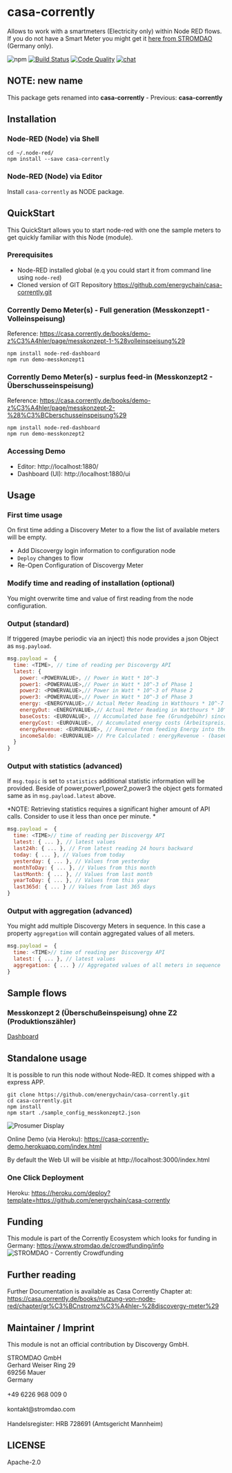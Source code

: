 # casa-corrently
Allows to work with a smartmeters (Electricity only) within Node RED flows. If you do not have a Smart Meter you might get it [here from STROMDAO](https://www.corrently.de/transparenz/bestellung-smartmeter/) (Germany only).

![npm](https://img.shields.io/npm/dw/casa-corrently) [![Build Status](https://travis-ci.com/energychain/casa-corrently.svg?branch=master)](https://travis-ci.com/energychain/casa-corrently) [![Code Quality](https://www.code-inspector.com/project/12360/score/svg)](https://frontend.code-inspector.com/public/project/12360/casa-corrently/dashboard) [![chat](https://img.shields.io/badge/chat-support-brightgreen)](https://tawk.to/chat/5c53189451410568a109843f/default)

## NOTE: new name
This package gets renamed into **casa-corrently** - Previous: **casa-corrently**

## Installation

### Node-RED (Node) via Shell
```shell
cd ~/.node-red/
npm install --save casa-corrently
```

### Node-RED (Node) via Editor
Install `casa-corrently` as NODE package.

## QuickStart
This QuickStart allows you to start node-red with one the sample meters to get quickly familiar with this Node (module).

### Prerequisites
- Node-RED installed global (e.q you could start it from command line using `node-red`)
- Cloned version of GIT Repository https://github.com/energychain/casa-corrently.git

### Corrently Demo Meter(s) - Full generation (Messkonzept1 - Volleinspeisung)
Reference: https://casa.corrently.de/books/demo-z%C3%A4hler/page/messkonzept-1-%28volleinspeisung%29

```shell
npm install node-red-dashboard
npm run demo-messkonzept1
```

### Corrently Demo Meter(s) - surplus feed-in (Messkonzept2 - Überschusseinspeisung)
Reference: https://casa.corrently.de/books/demo-z%C3%A4hler/page/messkonzept-2-%28%C3%BCberschusseinspeisung%29

```shell
npm install node-red-dashboard
npm run demo-messkonzept2
```

### Accessing Demo
 - Editor: http://localhost:1880/
 - Dashboard (UI): http://localhost:1880/ui

###

## Usage
### First time usage
On first time adding a Discovery Meter to a flow the list of available meters will be empty.
- Add Discovergy login information to configuration node
- `Deploy` changes to flow
- Re-Open Configuration of Discovergy Meter

### Modify time and reading of installation (optional)
You might overwrite time and value of first reading from the node configuration.

### Output (standard)
If triggered (maybe periodic via an inject) this node provides a json Object as `msg.payload`.

```javascript
msg.payload =  {
  time: <TIME>, // time of reading per Discovergy API
  latest: {
    power: <POWERVALUE>, // Power in Watt * 10^-3
    power1: <POWERVALUE>,// Power in Watt * 10^-3 of Phase 1
    power2: <POWERVALUE>,// Power in Watt * 10^-3 of Phase 2
    power3: <POWERVALUE>,// Power in Watt * 10^-3 of Phase 3
    energy: <ENERGYVALUE>,// Actual Meter Reading in Watthours * 10^-7 (consumption . OBIS Code 1.8.0)
    energyOut: <ENERGYVALUE>,// Actual Meter Reading in Watthours * 10^-7 (production . OBIS Code 2.8.0)
    baseCosts: <EUROVALUE>, // Accumulated base fee (Grundgebühr) since first measument time (eq. installation - might be overwritten)
    energyCost: <EUROVALUE>, // Accumulated energy costs (Arbeitspreis) since first measument time (eq. installation - might be overwritten)
    energyRevenue: <EUROVALUE>, // Revenue from feeding Energy into the grid
    incomeSaldo: <EUROVALUE> // Pre Calculated : energyRevenue - (baseCosts + energyCost)
  }
}
```

### Output with statistics (advanced)
If `msg.topic` is set to `statistics` additional statistic information will be provided. Beside of power,power1,power2,power3 the object gets formated same as in `msg.payload.latest` above.

*NOTE: Retrieving statistics requires a significant higher amount of API calls. Consider to use it less than once per minute. *

```javascript
msg.payload =  {
  time: <TIME>// time of reading per Discovergy API
  latest: { ... }, // latest values
  last24h: { ... }, // From latest reading 24 hours backward
  today: { ... }, // Values from today
  yesterday: { ... }, // Values from yesterday
  monthToDay: { ... }, // Values from this month
  lastMonth: { ... }, // Values from last month
  yearToDay: { ... }, // Values from this year
  last365d: { ... } // Values from last 365 days
}
```

### Output with aggregation (advanced)
You might add multiple Discovergy Meters in sequence. In this case a property `aggregation` will contain aggregated values of all meters.


```javascript
msg.payload =  {
  time: <TIME>// time of reading per Discovergy API
  latest: { ... }, // latest values  
  aggregation: { ... } // Aggregated values of all meters in sequence
}
```
## Sample flows

### Messkonzept 2 (Überschußeinspeisung) ohne Z2 (Produktionszähler)

[Dashboard](https://flows.nodered.org/flow/6f43f7d48405927ab3231ef1eea38a96)

## Standalone usage
It is possible to run this node without Node-RED. It comes shipped with a express APP.

```shell
git clone https://github.com/energychain/casa-corrently.git
cd casa-corrently.git
npm install
npm start ./sample_config_messkonzept2.json
```

![Prosumer Display](https://squad.stromdao.de/nextcloud/index.php/s/EjaBaya9WPgcRzw/preview)

Online Demo (via Heroku):
https://casa-corrently-demo.herokuapp.com/index.html

By default the Web UI will be visible at http://localhost:3000/index.html

### One Click Deployment
Heroku:
https://heroku.com/deploy?template=https://github.com/energychain/casa-corrently

## Funding
This module is part of the Corrently Ecosystem which looks for funding in Germany:  https://www.stromdao.de/crowdfunding/info
![STROMDAO - Corrently Crowdfunding](https://squad.stromdao.de/nextcloud/index.php/s/Do4pzpM7KndZxAx/preview)

## Further reading
Further Documentation is available as Casa Corrently Chapter at: https://casa.corrently.de/books/nutzung-von-node-red/chapter/gr%C3%BCnstromz%C3%A4hler-%28discovergy-meter%29

## Maintainer / Imprint
This module is not an official contribution by Discovergy GmbH.

<addr>
STROMDAO GmbH  <br/>
Gerhard Weiser Ring 29  <br/>
69256 Mauer  <br/>
Germany  <br/>
  <br/>
+49 6226 968 009 0  <br/>
  <br/>
kontakt@stromdao.com  <br/>
  <br/>
Handelsregister: HRB 728691 (Amtsgericht Mannheim)
</addr>


## LICENSE
Apache-2.0
